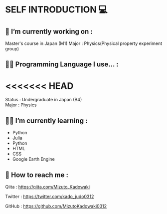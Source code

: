 # SELF INTRODUCTION 💻

## 🏢 I’m currently working on :

Master's course in Japan (M1)
Major : Physics(Physical property experiment group)

## 👨‍🎓 Programming Language I use... :

<<<<<<< HEAD
=======
Status : Undergraduate in Japan (B4) <br>
Major : Physics

## 👨‍🎓 I’m currently learning : 

- Python
- Julia
- Python
- HTML
- CSS
- Google Earth Engine

## 👨 How to reach me : 
Qiita : https://qiita.com/Mizuto_Kadowaki

Twitter : https://twitter.com/kado_judo0312

GitHub : https://github.com/MizutoKadowaki0312
